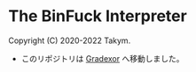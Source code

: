 # The BinFuck Interpreter
Copyright (C) 2020-2022 Takym.

* このリポジトリは [Gradexor](https://github.com/Takym/Gradexor/tree/master/BinFuck) へ移動しました。
